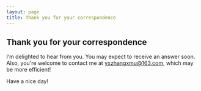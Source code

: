 ```yaml
---
layout: page
title: Thank you for your correspondence
---
```

## Thank you for your correspondence
I‘m delighted to hear from you. You may expect to receive an answer soon.
Also, you're welcome to contact me at yxzhangxmu@163.com, which may be more efficient!

Have a nice day!
